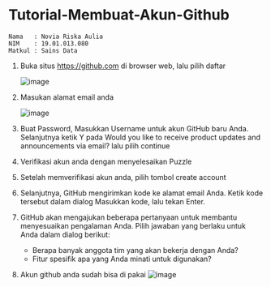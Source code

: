 # Tutorial-Membuat-Akun-Github
```
Nama   : Novia Riska Aulia
NIM    : 19.01.013.080
Matkul : Sains Data
```
1. Buka situs https://github.com di browser web, lalu pilih daftar
   
   ![image](https://user-images.githubusercontent.com/105399054/194692121-0cf8e256-faab-4f23-81a3-a82d3b3f7a58.png)

2. Masukan alamat email anda

   ![image](https://user-images.githubusercontent.com/105399054/194692040-96d341e0-b870-4b5d-b7aa-ce03ac4ee89d.png)

3. Buat Password, Masukkan Username untuk akun GitHub baru Anda. Selanjutnya ketik Y pada Would you like to receive product updates and announcements via email? lalu pilih continue
4. Verifikasi akun anda dengan menyelesaikan Puzzle
5. Setelah memverifikasi akun anda, pilih tombol create account
6. Selanjutnya, GitHub mengirimkan kode ke alamat email Anda. Ketik kode tersebut dalam dialog Masukkan kode, lalu tekan Enter.
7. GitHub akan mengajukan beberapa pertanyaan untuk membantu menyesuaikan pengalaman Anda. Pilih jawaban yang berlaku untuk Anda dalam dialog berikut:
      * Berapa banyak anggota tim yang akan bekerja dengan Anda?
      * Fitur spesifik apa yang Anda minati untuk digunakan?
8. Akun github anda sudah bisa di pakai 
    ![image](https://user-images.githubusercontent.com/105399054/194691865-e307bf2d-6039-4fe2-82cc-a39296dc089e.png)
